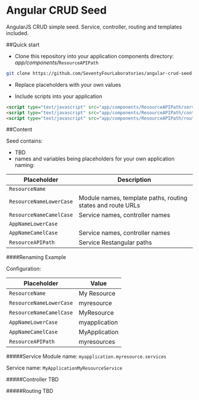 # Angular CRUD Seed
AngularJS CRUD simple seed. Service, controller, routing and templates included.

##Quick start

* Clone this repository into your application components directory: *app/components/*`ResourceAPIPath`
```bash
git clone https://github.com/SeventyFourLaboratories/angular-crud-seed.git app/components/ResourceAPIPath
```
* Replace placeholders with your own values

* Include scripts into your application
```html
<script type="text/javascript" src="app/components/ResourceAPIPath/services.js"></script>
<script type="text/javascript" src="app/components/ResourceAPIPath/controllers.js"></script>
<script type="text/javascript" src="app/components/ResourceAPIPath/routing.js"></script>
```

##Content

Seed contains:
* TBD
* names and variables being placeholders for your own application naming:

Placeholder | Description
------------|-------------
`ResourceName` |  
`ResourceNameLowerCase` | Module names, template paths, routing states and route URLs 
`ResourceNameCamelCase` | Service names, controller names 
`AppNameLowerCase` |  
`AppNameCamelCase` | Service names, controller names 
`ResourceAPIPath` | Service Restangular paths 

####Renaming Example

Configuration:

Placeholder | Value
------------|--------------
`ResourceName` | My Resource
`ResourceNameLowerCase` | myresource
`ResourceNameCamelCase` | MyResource
`AppNameLowerCase` | myapplication
`AppNameCamelCase` | MyApplication
`ResourceAPIPath` | myresources

#####Service
Module name: `myapplication.myresource.services`

Service name: `MyApplicationMyResourceService`

#####Controller
TBD

#####Routing
TBD

